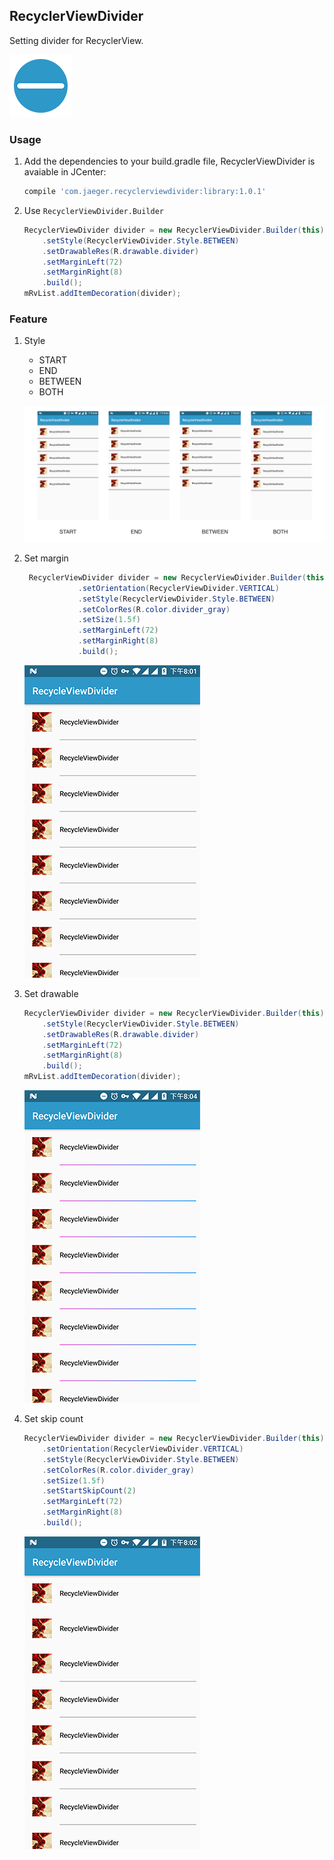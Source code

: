 ## RecyclerViewDivider

Setting divider for RecyclerView.

![](img/logo.png)

### Usage

1. Add the dependencies to your build.gradle file, RecyclerViewDivider is avaiable in JCenter:

   ```groovy
   compile 'com.jaeger.recyclerviewdivider:library:1.0.1'

   ```

2. Use `RecyclerViewDivider.Builder`

   ```java
   RecyclerViewDivider divider = new RecyclerViewDivider.Builder(this)
       .setStyle(RecyclerViewDivider.Style.BETWEEN)
       .setDrawableRes(R.drawable.divider)
       .setMarginLeft(72)
       .setMarginRight(8)
       .build();
   mRvList.addItemDecoration(divider);
   ```

### Feature

1. Style

   - START
   - END
   - BETWEEN
   - BOTH

   ![](img/style.jpg)

2. Set margin

   ```java
    RecyclerViewDivider divider = new RecyclerViewDivider.Builder(this)
               .setOrientation(RecyclerViewDivider.VERTICAL)
               .setStyle(RecyclerViewDivider.Style.BETWEEN)
               .setColorRes(R.color.divider_gray)
               .setSize(1.5f)
               .setMarginLeft(72)
               .setMarginRight(8)
               .build();
   ```

   ![](img/set_margin.png)

3. Set drawable

   ```java
   RecyclerViewDivider divider = new RecyclerViewDivider.Builder(this)
       .setStyle(RecyclerViewDivider.Style.BETWEEN)
       .setDrawableRes(R.drawable.divider)
       .setMarginLeft(72)
       .setMarginRight(8)
       .build();
   mRvList.addItemDecoration(divider);
   ```

   ![](img/set_drawable.png)

4. Set skip count 

   ```java
   RecyclerViewDivider divider = new RecyclerViewDivider.Builder(this)
       .setOrientation(RecyclerViewDivider.VERTICAL)
       .setStyle(RecyclerViewDivider.Style.BETWEEN)
       .setColorRes(R.color.divider_gray)
       .setSize(1.5f)
       .setStartSkipCount(2)
       .setMarginLeft(72)
       .setMarginRight(8)
       .build();
   ```

   ![](img/set_skip.png)
